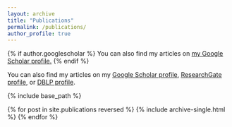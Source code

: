 ```yaml
---
layout: archive
title: "Publications"
permalink: /publications/
author_profile: true
---
```


{% if author.googlescholar %}
  You can also find my articles on <u><a href="{{author.googlescholar}}">my Google Scholar profile</a>.</u>
{% endif %}

You can also find my articles on my <u><a href="https://scholar.google.fr/citations?user=zwOOX2IAAAAJ&hl=fr&oi=ao">Google Scholar profile</a></u>, <u><a href="https://www.researchgate.net/profile/Jean-Christophe_Deneuville">ResearchGate profile</a></u>, or <u><a href="https://dblp.org/pers/hd/d/Deneuville:Jean=Christophe">DBLP profile</a></u>.

{% include base_path %}

{% for post in site.publications reversed %}
  {% include archive-single.html %}
{% endfor %}
